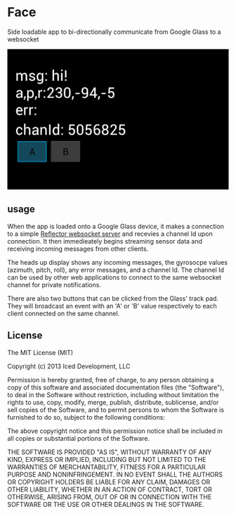 Face
====

Side loadable app to bi-directionally communicate from Google Glass to a websocket 



![Screenshot](screenshot.png)

## usage

When the app is loaded onto a Google Glass device, it makes a connection to a simple [Reflector websocket server](https://github.com/monteslu/reflector)  and recevies a channel Id upon connection.  It then immedieately begins streaming sensor data and receiving incoming messages from other clients.

The heads up display shows any incoming messages, the gyrosocpe values (azimuth, pitch, roll), any error messages, and a channel Id.
The channel Id can be used by other web applications to connect to the same websocket channel for private notifications.


There are also two buttons that can be clicked from the Glass' track pad.  They will broadcast an event with an 'A' or 'B' value respectively to each client connected on the same channel.





## License

The MIT License (MIT)

Copyright (c) 2013 Iced Development, LLC

Permission is hereby granted, free of charge, to any person obtaining a copy of this software and associated documentation files (the "Software"), to deal in the Software without restriction, including without limitation the rights to use, copy, modify, merge, publish, distribute, sublicense, and/or sell copies of the Software, and to permit persons to whom the Software is furnished to do so, subject to the following conditions:

The above copyright notice and this permission notice shall be included in all copies or substantial portions of the Software.

THE SOFTWARE IS PROVIDED "AS IS", WITHOUT WARRANTY OF ANY KIND, EXPRESS OR IMPLIED, INCLUDING BUT NOT LIMITED TO THE WARRANTIES OF MERCHANTABILITY, FITNESS FOR A PARTICULAR PURPOSE AND NONINFRINGEMENT. IN NO EVENT SHALL THE AUTHORS OR COPYRIGHT HOLDERS BE LIABLE FOR ANY CLAIM, DAMAGES OR OTHER LIABILITY, WHETHER IN AN ACTION OF CONTRACT, TORT OR OTHERWISE, ARISING FROM, OUT OF OR IN CONNECTION WITH THE SOFTWARE OR THE USE OR OTHER DEALINGS IN THE SOFTWARE.
